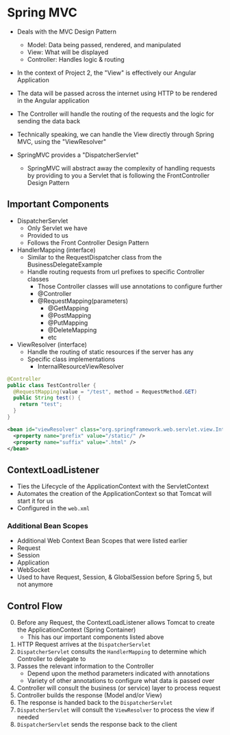 # Spring MVC
- Deals with the MVC Design Pattern
  - Model: Data being passed, rendered, and manipulated
  - View: What will be displayed
  - Controller: Handles logic & routing
- In the context of Project 2, the "View" is effectively our Angular Application
- The data will be passed across the internet using HTTP to be rendered in the Angular application
- The Controller will handle the routing of the requests and the logic for sending the data back

- Technically speaking, we can handle the View directly through Spring MVC, using the "ViewResolver"

- SpringMVC provides a "DispatcherServlet"
  - SpringMVC will abstract away the complexity of handling requests by providing to you a Servlet that is following the FrontController Design Pattern

## Important Components
- DispatcherServlet
  - Only Servlet we have
  - Provided to us
  - Follows the Front Controller Design Pattern
- HandlerMapping (interface)
  - Similar to the RequestDispatcher class from the BusinessDelegateExample
  - Handle routing requests from url prefixes to specific Controller classes
    - Those Controller classes will use annotations to configure further
    - @Controller
    - @RequestMapping(parameters)
      - @GetMapping
      - @PostMapping
      - @PutMapping
      - @DeleteMapping
      - etc
- ViewResolver (interface)
  - Handle the routing of static resources if the server has any
  - Specific class implementations
    - InternalResourceViewResolver

```java
@Controller
public class TestController {
  @RequestMapping(value = "/test", method = RequestMethod.GET)
  public String test() {
    return "test";
  }
}
```

```xml
<bean id="viewResolver" class="org.springframework.web.servlet.view.InternalResourceViewResolver">
  <property name="prefix" value="/static/" />
  <property name="suffix" value=".html" />
</bean>
```

## ContextLoadListener
- Ties the Lifecycle of the ApplicationContext with the ServletContext
- Automates the creation of the ApplicationContext so that Tomcat will start it for us
- Configured in the `web.xml`

### Additional Bean Scopes
- Additional Web Context Bean Scopes that were listed earlier
- Request
- Session
- Application
- WebSocket
- Used to have Request, Session, & GlobalSession before Spring 5, but not anymore


## Control Flow
0. Before any Request, the ContextLoadListener allows Tomcat to create the ApplicationContext (Spring Container)
    - This has our important components listed above
1. HTTP Request arrives at the `DispatcherServlet`
2. `DispatcherServlet` consults the `HandlerMapping` to determine which Controller to delegate to
3. Passes the relevant information to the Controller
    - Depend upon the method parameters indicated with annotations
    - Variety of other annotations to configure what data is passed over
4. Controller will consult the business (or service) layer to process request
5. Controller builds the response (Model and/or View)
6. The response is handed back to the `DispatcherServlet`
7. `DispatcherServlet` will consult the `ViewResolver` to process the view if needed
8. `DispatcherServlet` sends the response back to the client
